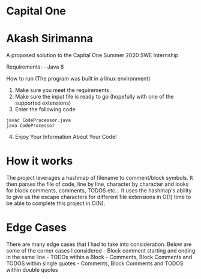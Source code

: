# Capital One
# Akash Sirimanna


A proposed solution to the Capital One Summer 2020 SWE Internship

Requirements:
	- Java 8

How to run (The program was built in a linux environment)
1. Make sure you meet the requirements
2. Make sure the input file is ready to go (hopefully with one of the supported extensions)
3. Enter the following code

```
javac CodeProcessor.java
java CodeProcessor
```

4. Enjoy Your Information About Your Code!


# How it works

The project leverages a hashmap of filename to comment/block symbols.
It then parses the file of code, line by line, character by character and looks for block comments, comments, TODOS etc...
It uses the hashmap's ability to give us the escape characters for different file extensions in O(1) time to be able to complete this project in O(N). 

# Edge Cases

There are many edge cases that I had to take into consideration. Below are some of the corner cases I considered
	- Block comment starting and ending in the same line
	- TODOs within a Block
	- Comments, Block Comments and TODOS within single quotes
	- Comments, Block Comments and TODOS within double quotes


